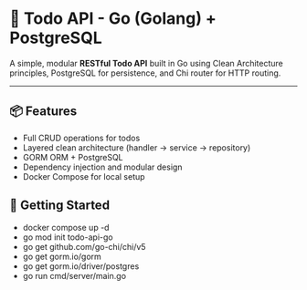 # 📝 Todo API - Go (Golang) + PostgreSQL

A simple, modular **RESTful Todo API** built in Go using Clean Architecture principles, PostgreSQL for persistence, and Chi router for HTTP routing.

---

## 📦 Features

- Full CRUD operations for todos
- Layered clean architecture (handler → service → repository)
- GORM ORM + PostgreSQL
- Dependency injection and modular design
- Docker Compose for local setup

## 🚀 Getting Started

- docker compose up -d
- go mod init todo-api-go
- go get github.com/go-chi/chi/v5
- go get gorm.io/gorm
- go get gorm.io/driver/postgres
- go run cmd/server/main.go
